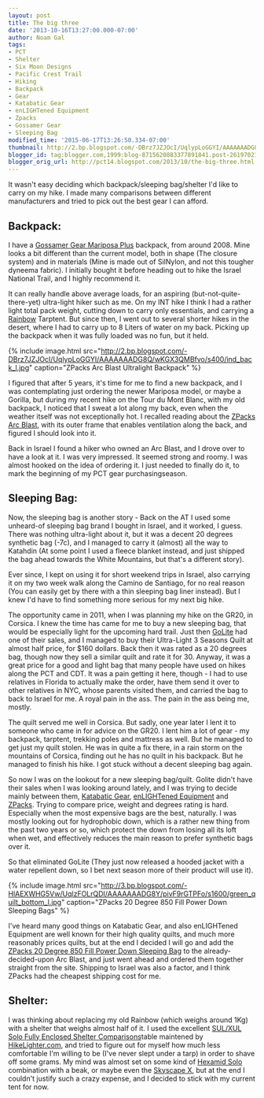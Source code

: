 ```yaml
---
layout: post
title: The big three
date: '2013-10-16T13:27:00.000-07:00'
author: Noam Gal
tags:
- PCT
- Shelter
- Six Moon Designs
- Pacific Crest Trail
- Hiking
- Backpack
- Gear
- Katabatic Gear
- enLIGHTened Equipment
- Zpacks
- Gossamer Gear
- Sleeping Bag
modified_time: '2015-06-17T13:26:50.334-07:00'
thumbnail: http://2.bp.blogspot.com/-DBrz7JZJOcI/UqlypLoGGYI/AAAAAAADG8Q/wKGX3QMBfvo/s72-c/ind_back_l.jpg
blogger_id: tag:blogger.com,1999:blog-8715620883377891841.post-2619702122822600029
blogger_orig_url: http://pct14.blogspot.com/2013/10/the-big-three.html
---
```


It wasn't easy deciding which backpack/sleeping bag/shelter I'd like to carry on my hike. I made many comparisons between different manufacturers and tried to pick out the best gear I can afford.

Backpack:
---
I have a [Gossamer Gear Mariposa Plus](http://gossamergear.com/packs/backpacks/mariposa-ultralight-backpack-all.html) backpack, from around 2008. Mine looks a bit different than the current model, both in shape (The closure system) and in materials (Mine is made out of SilNylon, and not this tougher dyneema fabric). I initially bought it before heading out to hike the Israel National Trail, and I highly recommend it.

It can really handle above average loads, for an aspiring (but-not-quite-there-yet) ultra-light hiker such as me. On my INT hike I think I had a rather light total pack weight, cutting down to carry only essentials, and carrying a [Rainbow](http://tarptent.com/rainbow.html) Tarptent. But since then, I went out to several shorter hikes in the desert, where I had to carry up to 8 Liters of water on my back. Picking up the backpack when it was fully loaded was no fun, but it held.

{% include image.html src="http://2.bp.blogspot.com/-DBrz7JZJOcI/UqlypLoGGYI/AAAAAAADG8Q/wKGX3QMBfvo/s400/ind_back_l.jpg" caption="ZPacks Arc Blast Ultralight Backpack" %}

I figured that after 5 years, it's time for me to find a new backpack, and I was contemplating just ordering the newer Mariposa model, or maybe a Gorilla, but during my recent hike on the Tour du Mont Blanc, with my old backpack, I noticed that I sweat a lot along my back, even when the weather itself was not exceptionally hot. I recalled reading about the [ZPacks Arc Blast](http://zpacks.com/backpacks/arc_blast.shtml), with its outer frame that enables ventilation along the back, and figured I should look into it.

Back in Israel I found a hiker who owned an Arc Blast, and I drove over to have a look at it. I was very impressed. It seemed strong and roomy. I was almost hooked on the idea of ordering it. I just needed to finally do it, to mark the beginning of my PCT gear purchasingseason.

Sleeping Bag:
---
Now, the sleeping bag is another story - Back on the AT I used some unheard-of sleeping bag brand I bought in Israel, and it worked, I guess. There was nothing ultra-light about it, but it was a decent 20 degrees synthetic bag (-7c), and I managed to carry it (almost) all the way to Katahdin (At some point I used a fleece blanket instead, and just shipped the bag ahead towards the White Mountains, but that's a different story).

Ever since, I kept on using it for short weekend trips in Israel, also carrying it on my two week walk along the Camino de Santiago, for no real reason (You can easily get by there with a thin sleeping bag liner instead). But I knew I'd have to find something more serious for my next big hike.

The opportunity came in 2011, when I was planning my hike on the GR20, in Corsica. I knew the time has came for me to buy a new sleeping bag, that would be especially light for the upcoming hard trail. Just then [GoLite](http://www.golite.com/) had one of their sales, and I managed to buy their Ultra-Light 3 Seasons Quilt at almost half price, for $160 dollars. Back then it was rated as a 20 degrees bag, though now they sell a similar quilt and rate it for 30. Anyway, it was a great price for a good and light bag that many people have used on hikes along the PCT and CDT. It was a pain getting it here, though - I had to use relatives in Florida to actually make the order, have them send it over to other relatives in NYC, whose parents visited them, and carried the bag to back to Israel for me. A royal pain in the ass. The pain in the ass being me, mostly.

The quilt served me well in Corsica. But sadly, one year later I lent it to someone who came in for advice on the GR20. I lent him a lot of gear - my backpack, tarptent, trekking poles and mattress as well. But he managed to get just my quilt stolen. He was in quite a fix there, in a rain storm on the mountains of Corsica, finding out he has no quilt in his backpack. But he managed to finish his hike. I got stuck without a decent sleeping bag again.

So now I was on the lookout for a new sleeping bag/quilt. Golite didn't have their sales when I was looking around lately, and I was trying to decide mainly between them, [Katabatic Gear](http://katabaticgear.com/), [enLIGHTened Equipment](http://www.enlightenedequipment.com/) and [ZPacks](http://zpacks.com/). Trying to compare price, weight and degrees rating is hard. Especially when the most expensive bags are the best, naturally. I was mostly looking out for hydrophobic down, which is a rather new thing from the past two years or so, which protect the down from losing all its loft when wet, and effectively reduces the main reason to prefer synthetic bags over it.

So that eliminated GoLite (They just now released a hooded jacket with a water repellent down, so I bet next season more of their product will use it).

{% include image.html src="http://3.bp.blogspot.com/-HlAEXWHG5Vw/UqlzFOLrQDI/AAAAAAADG8Y/pivF9rGTPFo/s1600/green_quilt_bottom_l.jpg" caption="ZPacks 20 Degree 850 Fill Power Down Sleeping Bags" %}

I've heard many good things on Katabatic Gear, and also enLIGHTened Equipment are well known for their high quality quilts, and much more reasonably prices quilts, but at the end I decided I will go and add the [ZPacks 20 Degree 850 Fill Power Down Sleeping Bag](http://zpacks.com/quilts/sleepingbag.shtml) to the already-decided-upon Arc Blast, and just went ahead and ordered them together straight from the site. Shipping to Israel was also a factor, and I think ZPacks had the cheapest shipping cost for me.

Shelter:
---
I was thinking about replacing my old Rainbow (which weighs around 1Kg) with a shelter that weighs almost half of it. I used the excellent [SUL/XUL Solo Fully Enclosed Shelter Comparisons](https://docs.google.com/spreadsheet/ccc?key=0As-hvbUBJ_X_dGgwNkwwZUp6bGhyVzBrcmNhUjR3Z0Eusp=drive_web#gid=0)table maintened by [HikeLighter.com](http://hikelighter.com/2011/12/29/sulxul-enclosed-shelter-comparisons/), and tried to figure out for myself how much less comfortable I'm willing to be (I've never slept under a tarp) in order to shave off some grams. My mind was almost set on some kind of [Hexamid Solo](http://zpacks.com/shelter/hexamid.shtml) combination with a beak, or maybe even the [Skyscape X](http://www.sixmoondesigns.com/tents/ssX.html), but at the end I couldn't justify such a crazy expense, and I decided to stick with my current tent for now.
